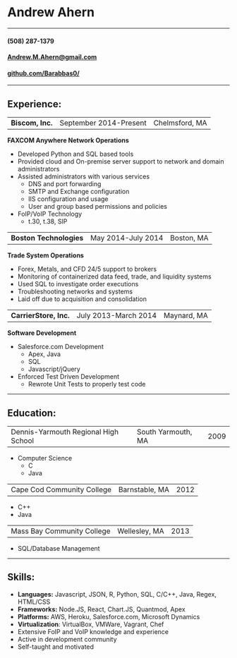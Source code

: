 # Andrew Ahern
---
#### (508) 287-1379
#### Andrew.M.Ahern@gmail.com
#### [github.com/Barabbas0/](https://github.com/Barabbas0/resume)
---
## Experience:
<table>
  <tr>
    <td><b>Biscom, Inc.</b></td>
    <td>September 2014-Present</td>
    <td>Chelmsford, MA</td>
  </tr>
</table>

**FAXCOM Anywhere Network Operations**
+ Developed Python and SQL based tools
+ Provided cloud and On-premise server support to network and domain administrators
+ Assisted administrators with various services
  + DNS and port forwarding
  + SMTP and Exchange configuration
  + IIS configuration and usage
  + User and group based permissions and policies
+ FoIP/VoIP Technology
  + t.30, t.38, SIP

<table>
  <tr>
    <td><b>Boston Technologies</b></td>
    <td>May 2014-July 2014</td>
    <td>Boston, MA</td>
  </tr>
</table>

**Trade System Operations**
+ Forex, Metals, and CFD 24/5 support to brokers
+ Monitoring of containerized data feed, trade, and liquidity systems
+ Used SQL to investigate order executions
+ Troubleshooting networks and systems
+ Laid off due to acquisition and consolidation

<table>
  <tr>
    <td><b>CarrierStore, Inc.</b></td>
    <td>July 2013-March 2014</td>
    <td>Maynard, MA</td>
  </tr>
</table>

**Software Development**
+ Salesforce.com Development
  + Apex, Java
  + SQL
  + Javascript/jQuery
+ Enforced Test Driven Development
  + Rewrote Unit Tests to properly test code

---
## Education:

<table>
  <tr>
    <td>Dennis-Yarmouth Regional High School</td>
    <td>South Yarmouth, MA</td>
    <td>2009</td>
  </tr>
</table>

+ Computer Science
  + C
  + Java

<table>
  <tr>
    <td>Cape Cod Community College</td>
    <td>Barnstable, MA</td>
    <td>2012</td>
  </tr>
</table>

+ C++
+ Java

<table>
  <tr>
    <td>Mass Bay Community College</td>
    <td>Wellesley, MA</td>
    <td>2013</td>
  </tr>
</table>

+ SQL/Database Management

---
## Skills:
+ **Languages:** Javascript, JSON, R, Python, SQL, C/C++, Java, Regex, HTML/CSS
+ **Frameworks:** Node.JS, React, Chart.JS, Quantmod, Apex
+ **Platforms:** AWS, Heroku, Salesforce.com, Microsoft Dynamics
+ **Virtualization**: VirtualBox, VMWare, Vagrant, Chef
+ Extensive FoIP and VoIP knowledge and experience
+ Active in development community
+ Self-taught and motivated
